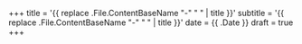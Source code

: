 +++
title = '{{ replace .File.ContentBaseName "-" " " | title }}'
subtitle = '{{ replace .File.ContentBaseName "-" " " | title }}'
date = {{ .Date }}
draft = true
+++
